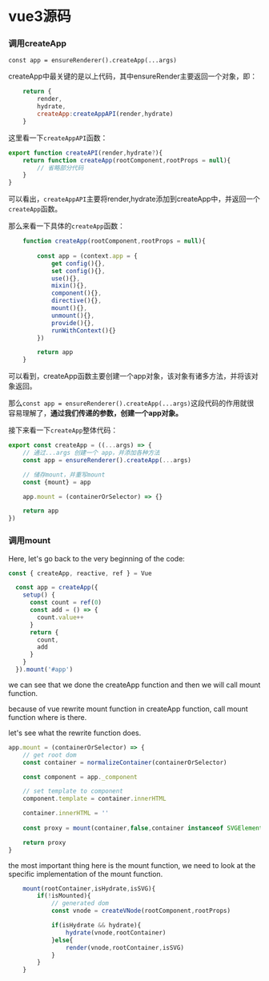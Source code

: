 # vue3源码

### 调用createApp


`const app = ensureRenderer().createApp(...args)`

createApp中最关键的是以上代码，其中ensureRender主要返回一个对象，即：
```javascript
    return {
        render,
        hydrate,
        createApp:createAppAPI(render,hydrate)
    }
```

这里看一下`createAppAPI`函数：
```javascript
export function createAPI(render,hydrate?){
    return function createApp(rootComponent,rootProps = null){
        // 省略部分代码
    }
}
```
可以看出，`createAppAPI`主要将render,hydrate添加到createApp中，并返回一个`createApp`函数。

那么来看一下具体的`createApp`函数：
```javascript
    function createApp(rootComponent,rootProps = null){
       
        const app = (context.app = {
            get config(){},
            set config(){},
            use(){},
            mixin(){},
            component(){},
            directive(){},
            mount(){},
            unmount(){},
            provide(){},
            runWithContext(){}
        })

        return app
    }
```
可以看到，createApp函数主要创建一个app对象，该对象有诸多方法，并将该对象返回。


那么`const app = ensureRenderer().createApp(...args)`这段代码的作用就很容易理解了，**通过我们传递的参数，创建一个app对象。**

接下来看一下`createApp`整体代码：
```javascript
export const createApp = ((...args) => {
    // 通过...args 创建一个 app，并添加各种方法
    const app = ensureRenderer().createApp(...args)

    // 储存mount，并重写mount
    const {mount} = app

    app.mount = (containerOrSelector) => {}

    return app
})
```

### 调用mount
Here, let's go back to the very beginning of the code:
```javascript
const { createApp, reactive, ref } = Vue

  const app = createApp({
    setup() {
      const count = ref(0)
      const add = () => {
        count.value++
      }
      return {
        count,
        add
      }
    }
  }).mount('#app')

```
we can see that we done the createApp function and then we will call mount function.

because of vue rewrite mount function in createApp function, call mount function where is there.

let's see what the rewrite function does.

```javascript
app.mount = (containerOrSelector) => {
    // get root dom
    const container = normalizeContainer(containerOrSelector)

    const component = app._component

    // set template to component
    component.template = container.innerHTML

    container.innerHTML = ''
    
    const proxy = mount(container,false,container instanceof SVGElement)

    return proxy
}

```
the most important thing here is the mount function, we need to look at the specific implementation of the mount function.

```javascript
    mount(rootContainer,isHydrate,isSVG){
        if(!isMounted){
            // generated dom
            const vnode = createVNode(rootComponent,rootProps)

            if(isHydrate && hydrate){
                hydrate(vnode,rootContainer)
            }else{
                render(vnode,rootContainer,isSVG)
            }
        }
    }
```





